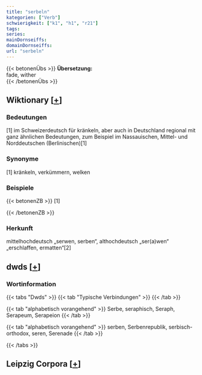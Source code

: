 ```yaml
---
title: "serbeln"
kategorien: ["Verb"]
schwierigkeit: ["k1", "h1", "r21"]
tags:
series:
mainDornseiffs:
domainDornseiffs:
url: "serbeln"
---
```


{{< betonenÜbs >}}
**Übersetzung:**  
fade, wither  
{{< /betonenÜbs >}}

## Wiktionary [[+](https://de.wiktionary.org/wiki/serbeln)]

### Bedeutungen
[1] im Schweizerdeutsch für kränkeln, aber auch in Deutschland regional mit ganz ähnlichen Bedeutungen, zum Beispiel im Nassauischen, Mittel- und Norddeutschen (Berlinischen)[1]  

### Synonyme
[1] kränkeln, verkümmern, welken  

### Beispiele
{{< betonenZB >}}
[1]  

{{< /betonenZB >}}
### Herkunft
mittelhochdeutsch „serwen, serben“, althochdeutsch „ser(a)wen“ „erschlaffen, ermatten“[2]  



## dwds [[+](https://www.dwds.de/wb/serbeln)]

### Wortinformation
{{< tabs "Dwds" >}}
{{< tab "Typische Verbindungen" >}}
{{< /tab >}}

{{< tab "alphabetisch vorangehend" >}}
Serbe, seraphisch, Seraph, Serapeum, Serapeion
{{< /tab >}}

{{< tab "alphabetisch vorangehend" >}}
serben, Serbenrepublik, serbisch-orthodox, seren, Serenade
{{< /tab >}}

{{< /tabs >}}

## Leipzig Corpora [[+](https://corpora.uni-leipzig.de/en/res?word=serbeln&corpusId=deu_newscrawl-public_2018)]

